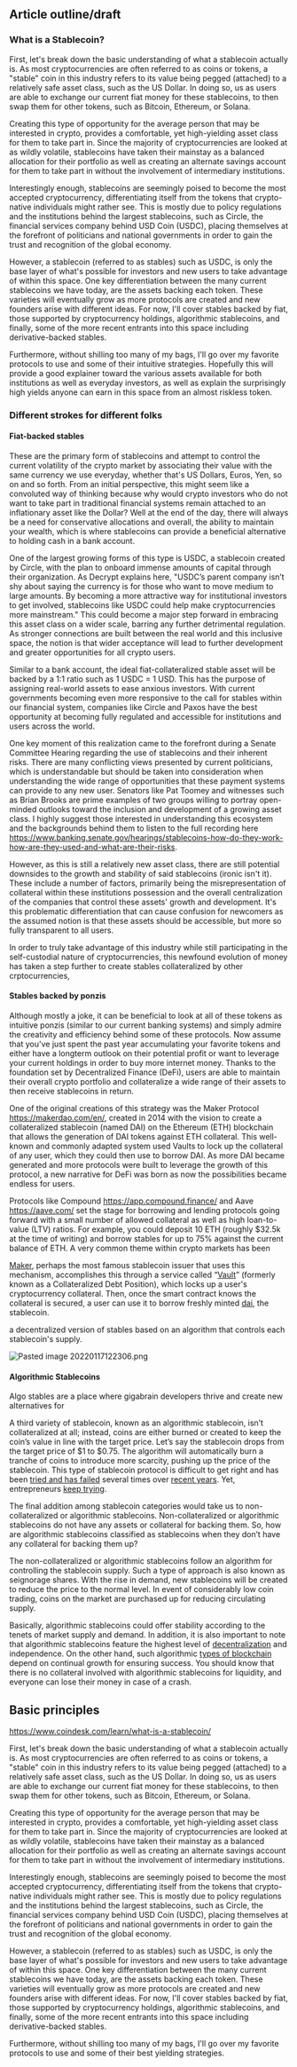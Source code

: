 ## Article outline/draft
### What is a Stablecoin?
First, let's break down the basic understanding of what a stablecoin actually is. As most cryptocurrencies are often referred to as coins or tokens, a "stable" coin in this industry refers to its value being pegged (attached) to a relatively safe asset class, such as the US Dollar. In doing so, us as users are able to exchange our current fiat money for these stablecoins, to then swap them for other tokens, such as Bitcoin, Ethereum, or Solana. 

Creating this type of opportunity for the average person that may be interested in crypto, provides a comfortable, yet high-yielding asset class for them to take part in. Since the majority of cryptocurrencies are looked at as wildly volatile, stablecoins have taken their mainstay as a balanced allocation for their portfolio as well as creating an alternate savings account for them to take part in without the involvement of intermediary institutions. 

Interestingly enough, stablecoins are seemingly poised to become the most accepted cryptocurrency, differentiating itself from the tokens that crypto-native individuals might rather see. This is mostly due to policy regulations and the institutions behind the largest stablecoins, such as Circle, the financial services company behind USD Coin (USDC), placing themselves at the forefront of politicians and national governments in order to gain the trust and recognition of the global economy.

However, a stablecoin (referred to as stables) such as USDC, is only the base layer of what's possible for investors and new users to take advantage of within this space. One key differentiation between the many current stablecoins we have today, are the assets backing each token. These varieties will eventually grow as more protocols are created and new founders arise with different ideas. For now, I'll cover stables backed by fiat, those supported by cryptocurrency holdings, algorithmic stablecoins, and finally, some of the more recent entrants into this space including derivative-backed stables.

Furthermore, without shilling too many of my bags, I'll go over my favorite protocols to use and some of their intuitive strategies. Hopefully this will provide a good explainer toward the various assets available for both institutions as well as everyday investors, as well as explain the surprisingly high yields anyone can earn in this space from an almost riskless token.

### Different strokes for different folks
#### Fiat-backed stables
These are the primary form of stablecoins and attempt to control the current volatility of the crypto market by associating their value with the same currency we use everyday, whether that's US Dollars, Euros, Yen, so on and so forth. From an initial perspective, this might seem like a convoluted way of thinking because why would crypto investors who do not want to take part in traditional financial systems remain attached to an inflationary asset like the Dollar? Well at the end of the day, there will always be a need for conservative allocations and overall, the ability to maintain your wealth, which is where stablecoins can provide a beneficial alternative to holding cash in a bank account.

One of the largest growing forms of this type is USDC, a stablecoin created by Circle, with the plan to onboard immense amounts of capital through their organization. As Decrypt explains here, "USDC’s parent company isn’t shy about saying the currency is for those who want to move medium to large amounts. By becoming a more attractive way for institutional investors to get involved, stablecoins like USDC could help make cryptocurrencies more mainstream." This could become a major step forward in embracing this asset class on a wider scale, barring any further detrimental regulation. As stronger connections are built between the real world and this inclusive space, the notion is that wider acceptance will lead to further development and greater opportunities for all crypto users.

Similar to a bank account, the ideal fiat-collateralized stable asset will be backed by a 1:1 ratio such as 1 USDC = 1 USD. This has the purpose of assigning real-world assets to ease anxious investors. With current governments becoming even more responsive to the call for stables within our financial system, companies like Circle and Paxos have the best opportunity at becoming fully regulated and accessible for institutions and users across the world. 

One key moment of this realization came to the forefront during a Senate Committee Hearing regarding the use of stablecoins and their inherent risks. There are many conflicting views presented by current politicians, which is understandable but should be taken into consideration when understanding the wide range of opportunities that these payment systems can provide to any new user. Senators like Pat Toomey and witnesses such as Brian Brooks are prime examples of two groups willing to portray open-minded outlooks toward the inclusion and development of a growing asset class. I highly suggest those interested in understanding this ecosystem and the backgrounds behind them to listen to the full recording here https://www.banking.senate.gov/hearings/stablecoins-how-do-they-work-how-are-they-used-and-what-are-their-risks.

However, as this is still a relatively new asset class, there are still potential downsides to the growth and stability of said stablecoins (ironic isn't it). These include a number of factors, primarily being the misrepresentation of collateral within these institutions possession and the overall centralization of the companies that control these assets' growth and development. It's this problematic differentiation that can cause confusion for newcomers as the assumed notion is that these assets should be accessible, but more so fully transparent to all users. 

In order to truly take advantage of this industry while still participating in the self-custodial nature of cryptocurrencies, this newfound evolution of money has taken a step further to create stables collateralized by other crptocurrencies,

#### Stables backed by ponzis
Although mostly a joke, it can be beneficial to look at all of these tokens as intuitive ponzis (similar to our current banking systems) and simply admire the creativity and efficiency behind some of these protocols. Now assume that you've just spent the past year accumulating your favorite tokens and either have a longterm outlook on their potential profit or want to leverage your current holdings in order to buy more internet money. Thanks to the foundation set by Decentralized Finance (DeFi), users are able to maintain their overall crypto portfolio and collateralize a wide range of their assets to then receive stablecoins in return.

One of the original creations of this strategy was the Maker Protocol https://makerdao.com/en/, created in 2014 with the vision to create a collateralized stablecoin (named DAI) on the Ethereum (ETH) blockchain that allows the generation of DAI tokens against ETH collateral. This well-known and commonly adapted system used Vaults to lock up the collateral of any user, which they could then use to borrow DAI. As more DAI became generated and more protocols were built to leverage the growth of this protocol, a new narrative for DeFi was born as now the possibilities became endless for users.

Protocols like Compound https://app.compound.finance/ and Aave https://aave.com/ set the stage for borrowing and lending protocols going forward with a small number of allowed collateral as well as high loan-to-value (LTV) ratios. For example, you could deposit 10 ETH (roughly $32.5k at the time of writing) and borrow stables for up to 75% against the current balance of ETH. A very common theme within crypto markets has been 

[Maker](https://www.coindesk.com/learn/what-is-a-stablecoin/), perhaps the most famous stablecoin issuer that uses this mechanism, accomplishes this through a service called “[Vault](https://blog.makerdao.com/say-goodbye-to-cdps-and-hello-to-maker-vaults/)” (formerly known as a Collateralized Debt Position), which locks up a user's cryptocurrency collateral. Then, once the smart contract knows the collateral is secured, a user can use it to borrow freshly minted [dai](https://www.coindesk.com/learn/what-is-a-stablecoin/), the stablecoin.


a decentralized version of stables based on an algorithm that controls each stablecoin's supply.

![Pasted image 20220117122306.png](app://local/C%3A%5CUsers%5Cyan22%5CGG%20Capital%5CGG%20Research%5C444%20Crypto%F0%9F%92%BB%5CTrade%20Journal%5CCharts%5CPasted%20image%2020220117122306.png?1642411386449)


#### **Algorithmic Stablecoins**
Algo stables are a place where gigabrain developers thrive and create new alternatives for 

A third variety of stablecoin, known as an algorithmic stablecoin, isn’t collateralized at all; instead, coins are either burned or created to keep the coin’s value in line with the target price. Let’s say the stablecoin drops from the target price of $1 to $0.75. The algorithm will automatically burn a tranche of coins to introduce more scarcity, pushing up the price of the stablecoin. This type of stablecoin protocol is difficult to get right and has been [tried and has failed](https://www.coindesk.com/learn/what-is-a-stablecoin/) several times over [recent years](https://www.coindesk.com/learn/what-is-a-stablecoin/). Yet, entrepreneurs [keep trying](https://www.coindesk.com/learn/what-is-a-stablecoin/).

The final addition among stablecoin categories would take us to non-collateralized or algorithmic stablecoins. Non-collateralized or algorithmic stablecoins do not have any assets or collateral for backing them. So, how are algorithmic stablecoins classified as stablecoins when they don’t have any collateral for backing them up?

The non-collateralized or algorithmic stablecoins follow an algorithm for controlling the stablecoin supply. Such a type of approach is also known as seignorage shares. With the rise in demand, new stablecoins will be created to reduce the price to the normal level. In event of considerably low coin trading, coins on the market are purchased up for reducing circulating supply. 

Basically, algorithmic stablecoins could offer stability according to the tenets of market supply and demand. In addition, it is also important to note that algorithmic stablecoins feature the highest level of [decentralization](https://101blockchains.com/blockchain-for-government/) and independence. On the other hand, such algorithmic [types of blockchain](https://101blockchains.com/types-of-blockchain/) depend on continual growth for ensuring success. You should know that there is no collateral involved with algorithmic stablecoins for liquidity, and everyone can lose their money in case of a crash.

## Basic principles
https://www.coindesk.com/learn/what-is-a-stablecoin/

First, let's break down the basic understanding of what a stablecoin actually is. As most cryptocurrencies are often referred to as coins or tokens, a "stable" coin in this industry refers to its value being pegged (attached) to a relatively safe asset class, such as the US Dollar. In doing so, us as users are able to exchange our current fiat money for these stablecoins, to then swap them for other tokens, such as Bitcoin, Ethereum, or Solana. 

Creating this type of opportunity for the average person that may be interested in crypto, provides a comfortable, yet high-yielding asset class for them to take part in. Since the majority of cryptocurrencies are looked at as wildly volatile, stablecoins have taken their mainstay as a balanced allocation for their portfolio as well as creating an alternate savings account for them to take part in without the involvement of intermediary institutions. 

Interestingly enough, stablecoins are seemingly poised to become the most accepted cryptocurrency, differentiating itself from the tokens that crypto-native individuals might rather see. This is mostly due to policy regulations and the institutions behind the largest stablecoins, such as Circle, the financial services company behind USD Coin (USDC), placing themselves at the forefront of politicians and national governments in order to gain the trust and recognition of the global economy.

However, a stablecoin (referred to as stables) such as USDC, is only the base layer of what's possible for investors and new users to take advantage of within this space. One key differentiation between the many current stablecoins we have today, are the assets backing each token. These varieties will eventually grow as more protocols are created and new founders arise with different ideas. For now, I'll cover stables backed by fiat, those supported by cryptocurrency holdings, algorithmic stablecoins, and finally, some of the more recent entrants into this space including derivative-backed stables.

Furthermore, without shilling too many of my bags, I'll go over my favorite protocols to use and some of their best yielding strategies.